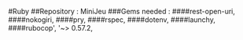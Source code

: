 #Ruby
##Repository : MiniJeu
###Gems needed : 
####rest-open-uri, ####nokogiri, ####pry, ####rspec, ####dotenv, ####launchy, ####rubocop', '~> 0.57.2, 